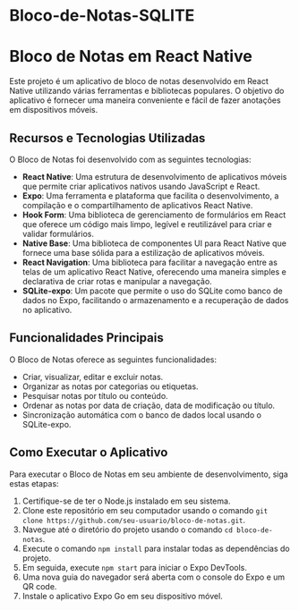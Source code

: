 # Bloco-de-Notas-SQLITE
<h1>Bloco de Notas em React Native</h1>

<p>Este projeto é um aplicativo de bloco de notas desenvolvido em React Native utilizando várias ferramentas e bibliotecas populares. O objetivo do aplicativo é fornecer uma maneira conveniente e fácil de fazer anotações em dispositivos móveis.</p>

<h2>Recursos e Tecnologias Utilizadas</h2>

<p>O Bloco de Notas foi desenvolvido com as seguintes tecnologias:</p>

<ul>
  <li><strong>React Native</strong>: Uma estrutura de desenvolvimento de aplicativos móveis que permite criar aplicativos nativos usando JavaScript e React.</li>
  <li><strong>Expo</strong>: Uma ferramenta e plataforma que facilita o desenvolvimento, a compilação e o compartilhamento de aplicativos React Native.</li>
  <li><strong>Hook Form</strong>: Uma biblioteca de gerenciamento de formulários em React que oferece um código mais limpo, legível e reutilizável para criar e validar formulários.</li>
  <li><strong>Native Base</strong>: Uma biblioteca de componentes UI para React Native que fornece uma base sólida para a estilização de aplicativos móveis.</li>
  <li><strong>React Navigation</strong>: Uma biblioteca para facilitar a navegação entre as telas de um aplicativo React Native, oferecendo uma maneira simples e declarativa de criar rotas e manipular a navegação.</li>
  <li><strong>SQLite-expo</strong>: Um pacote que permite o uso do SQLite como banco de dados no Expo, facilitando o armazenamento e a recuperação de dados no aplicativo.</li>
</ul>

<h2>Funcionalidades Principais</h2>

<p>O Bloco de Notas oferece as seguintes funcionalidades:</p>

<ul>
  <li>Criar, visualizar, editar e excluir notas.</li>
  <li>Organizar as notas por categorias ou etiquetas.</li>
  <li>Pesquisar notas por título ou conteúdo.</li>
  <li>Ordenar as notas por data de criação, data de modificação ou título.</li>
  <li>Sincronização automática com o banco de dados local usando o SQLite-expo.</li>
</ul>

<h2>Como Executar o Aplicativo</h2>

<p>Para executar o Bloco de Notas em seu ambiente de desenvolvimento, siga estas etapas:</p>

<ol>
  <li>Certifique-se de ter o Node.js instalado em seu sistema.</li>
  <li>Clone este repositório em seu computador usando o comando <code>git clone https://github.com/seu-usuario/bloco-de-notas.git</code>.</li>
  <li>Navegue até o diretório do projeto usando o comando <code>cd bloco-de-notas</code>.</li>
  <li>Execute o comando <code>npm install</code> para instalar todas as dependências do projeto.</li>
  <li>Em seguida, execute <code>npm start</code> para iniciar o Expo DevTools.</li>
  <li>Uma nova guia do navegador será aberta com o console do Expo e um QR code.</li>
  <li>Instale o aplicativo Expo Go em seu dispositivo móvel.</
